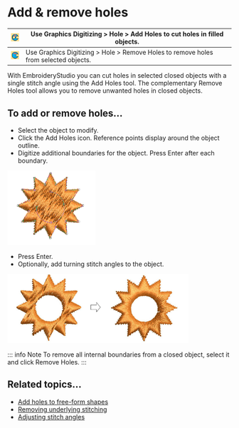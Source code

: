 # Add & remove holes

| ![AddHoles.png](assets/AddHoles.png)       | Use Graphics Digitizing > Hole > Add Holes to cut holes in filled objects.           |
| ------------------------------------------ | ------------------------------------------------------------------------------------ |
| ![RemoveHoles.png](assets/RemoveHoles.png) | Use Graphics Digitizing > Hole > Remove Holes to remove holes from selected objects. |

With EmbroideryStudio you can cut holes in selected closed objects with a single stitch angle using the Add Holes tool. The complementary Remove Holes tool allows you to remove unwanted holes in closed objects.

## To add or remove holes...

- Select the object to modify.
- Click the Add Holes icon. Reference points display around the object outline.
- Digitize additional boundaries for the object. Press Enter after each boundary.

![CutHoles1.png](assets/CutHoles1.png)

- Press Enter.
- Optionally, add turning stitch angles to the object.

![productivity00014.png](assets/productivity00014.png)

::: info Note
To remove all internal boundaries from a closed object, select it and click Remove Holes.
:::

## Related topics...

- [Add holes to free-form shapes](../../Digitizing/input/Add_holes_to_free-form_shapes)
- [Removing underlying stitching](../../Quality/quality/Removing_underlying_stitching)
- [Adjusting stitch angles](../../Quality/quality/Adjusting_stitch_angles)

